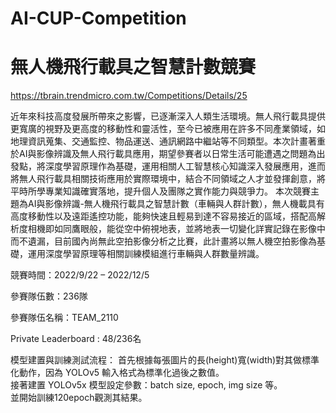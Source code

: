 # AI-CUP-Competition
# 無人機飛行載具之智慧計數競賽
https://tbrain.trendmicro.com.tw/Competitions/Details/25

近年來科技高度發展所帶來之影響，已逐漸深入人類生活環境。無人飛行載具提供更寬廣的視野及更高度的移動性和靈活性，至今已被應用在許多不同產業領域，如地理資訊蒐集、交通監控、物品運送、通訊網路中繼站等不同類型。本次計畫著重於AI與影像辨識及無人飛行載具應用，期望參賽者以日常生活可能遭遇之問題為出發點，將深度學習原理作為基礎，運用相關人工智慧核心知識深入發展應用，進而將無人飛行載具相關技術應用於實際環境中，結合不同領域之人才並發揮創意，將平時所學專業知識確實落地，提升個人及團隊之實作能力與競爭力。 本次競賽主題為AI與影像辨識-無人機飛行載具之智慧計數（車輛與人群計數），無人機載具有高度移動性以及遠距遙控功能，能夠快速且輕易到達不容易接近的區域，搭配高解析度相機即如同鷹眼般，能從空中俯視地表，並將地表一切變化詳實記錄在影像中而不遺漏，目前國內尚無此空拍影像分析之比賽，此計畫將以無人機空拍影像為基礎，運用深度學習原理等相關訓練模組進行車輛與人群數量辨識。


競賽時間：2022/9/22 – 2022/12/5

參賽隊伍數：236隊

參賽隊伍名稱：TEAM_2110

Private Leaderboard : 48/236名

模型建置與訓練測試流程：
首先根據每張圖片的長(height)寬(width)對其做標準化動作，因為 YOLOv5 輸入格式為標準化過後之數值。  
接著建置 YOLOv5x 模型設定參數：batch size, epoch, img size 等。  
並開始訓練120epoch觀測其結果。
